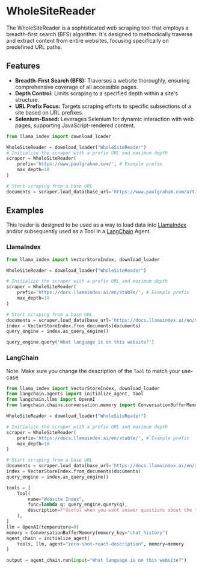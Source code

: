 # WholeSiteReader

The WholeSiteReader is a sophisticated web scraping tool that employs a breadth-first search (BFS) algorithm. It's designed to methodically traverse and extract content from entire websites, focusing specifically on predefined URL paths.

## Features

- **Breadth-First Search (BFS):** Traverses a website thoroughly, ensuring comprehensive coverage of all accessible pages.
- **Depth Control:** Limits scraping to a specified depth within a site's structure.
- **URL Prefix Focus:** Targets scraping efforts to specific subsections of a site based on URL prefixes.
- **Selenium-Based:** Leverages Selenium for dynamic interaction with web pages, supporting JavaScript-rendered content.

```python
from llama_index import download_loader

WholeSiteReader = download_loader("WholeSiteReader")
# Initialize the scraper with a prefix URL and maximum depth
scraper = WholeSiteReader(
    prefix='https://www.paulgraham.com/', # Example prefix
    max_depth=10
)

# Start scraping from a base URL
documents = scraper.load_data(base_url='https://www.paulgraham.com/articles.html') # Example base URL
```

## Examples

This loader is designed to be used as a way to load data into [LlamaIndex](https://github.com/run-llama/llama_index/tree/main/llama_index) and/or subsequently used as a Tool in a [LangChain](https://github.com/hwchase17/langchain) Agent.

### LlamaIndex

```python
from llama_index import VectorStoreIndex, download_loader

WholeSiteReader = download_loader("WholeSiteReader")

# Initialize the scraper with a prefix URL and maximum depth
scraper = WholeSiteReader(
    prefix='https://docs.llamaindex.ai/en/stable/', # Example prefix
    max_depth=10
)

# Start scraping from a base URL
documents = scraper.load_data(base_url='https://docs.llamaindex.ai/en/stable/') # Example base URL
index = VectorStoreIndex.from_documents(documents)
query_engine = index.as_query_engine()

query_engine.query('What language is on this website?')
```

### LangChain

Note: Make sure you change the description of the `Tool` to match your use-case.

```python
from llama_index import VectorStoreIndex, download_loader
from langchain.agents import initialize_agent, Tool
from langchain.llms import OpenAI
from langchain.chains.conversation.memory import ConversationBufferMemory

WholeSiteReader = download_loader("WholeSiteReader")

# Initialize the scraper with a prefix URL and maximum depth
scraper = WholeSiteReader(
    prefix='https://docs.llamaindex.ai/en/stable/', # Example prefix
    max_depth=10
)

# Start scraping from a base URL
documents = scraper.load_data(base_url='https://docs.llamaindex.ai/en/stable/') # Example base URL
index = VectorStoreIndex.from_documents(documents)
query_engine = index.as_query_engine()

tools = [
    Tool(
        name="Website Index",
        func=lambda q: query_engine.query(q),
        description=f"Useful when you want answer questions about the text on websites.",
    ),
]
llm = OpenAI(temperature=0)
memory = ConversationBufferMemory(memory_key="chat_history")
agent_chain = initialize_agent(
    tools, llm, agent="zero-shot-react-description", memory=memory
)

output = agent_chain.run(input="What language is on this website?")
```
